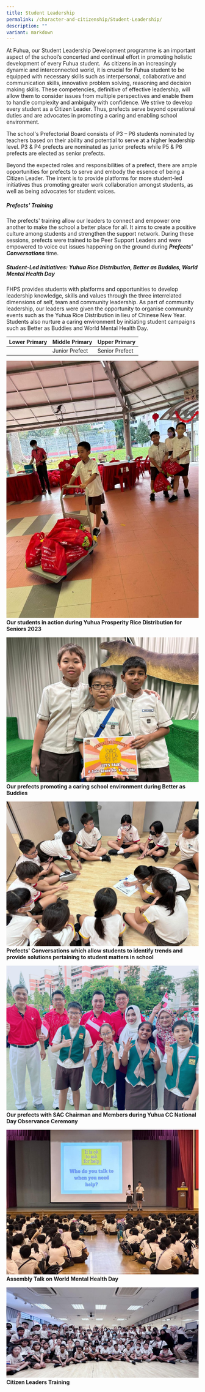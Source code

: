 ```yaml
---
title: Student Leadership
permalink: /character-and-citizenship/Student-Leadership/
description: ""
variant: markdown
---
```

At Fuhua, our Student Leadership Development programme is an important aspect of the school’s concerted and continual effort in promoting holistic development of every Fuhua student.&nbsp; As citizens in an increasingly dynamic and interconnected world, it is crucial for Fuhua student to be equipped with necessary skills such as interpersonal, collaborative and communication skills, innovative problem solving, reasoning and decision making skills. These competencies, definitive of effective leadership, will allow them to consider issues from multiple perspectives and enable them to handle complexity and ambiguity with confidence. We strive to develop every student as a Citizen Leader. Thus, prefects serve beyond operational duties and are advocates in promoting a caring and enabling school environment.

The school's Prefectorial Board consists of P3 – P6 students nominated by teachers based on their ability and potential to serve at a higher leadership level. P3 &amp; P4 prefects are nominated as junior prefects while P5 &amp; P6 prefects are elected as senior prefects.

Beyond the expected roles and responsibilities of a prefect, there are ample opportunities for prefects to serve and embody the essence of being a Citizen Leader. The intent is to provide platforms for more student-led initiatives thus promoting greater work collaboration amongst students, as well as being advocates for student voices.
         
##### **Prefects' Training**
The prefects' training allow our leaders to connect and empower one another to make the school a better place for all. It aims to create a positive culture among students and strengthen the support network. During these sessions, prefects were trained to be Peer Support Leaders and were empowered to voice out issues happening on the ground during ***Prefects' Conversations*** time.

##### **Student-Led Initiatives: Yuhua Rice Distribution, Better as Buddies, World Mental Health Day**
FHPS provides students with platforms and opportunities to develop leadership knowledge, skills and values through the three interrelated dimensions of self, team and community leadership. As part of community leadership, our leaders were given the opportunity to organise community events such as the Yuhua Rice Distribution in lieu of Chinese New Year. Students also nurture a caring environment by initiating student campaigns such as Better as Buddies and World Mental Health Day.



| Lower Primary | Middle Primary| Upper Primary |
| -------- | -------- | -------- |
|               | Junior Prefect     | Senior Prefect    |

![](/images/Fuhua%20Experience/Student%20Development/Character%20&amp;%20Citizenship/Student%20Leadership/Prefect_Photo__1_.jpeg) **Our students in action during Yuhua Prosperity Rice Distribution for Seniors 2023**

![](/images/Fuhua%20Experience/Student%20Development/Character%20&%20Citizenship/Student%20Leadership/Prefect_Photo__2_.jpeg) 
**Our prefects promoting a caring school environment during Better as Buddies**

![](/images/Fuhua%20Experience/Student%20Development/Character%20&%20Citizenship/Student%20Leadership/Prefect_Photo__3_.jpeg)**Prefects' Conversations which allow students to identify trends and provide solutions pertaining to student matters in school**

![](/images/Fuhua%20Experience/Student%20Development/Character%20&%20Citizenship/Student%20Leadership/Prefect_Photo__4_.jpeg) **Our prefects with SAC Chairman and Members during Yuhua CC National Day Observance Ceremony**

![](/images/Fuhua%20Experience/Student%20Development/Character%20&%20Citizenship/Student%20Leadership/Prefect_Photo__5_.jpeg) **Assembly Talk on World Mental Health Day**

![](/images/Fuhua%20Experience/Student%20Development/Character%20&%20Citizenship/Student%20Leadership/Prefect_Photo__6_.jpeg) **Citizen Leaders Training**




